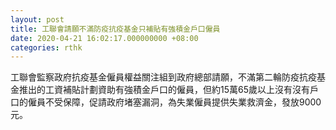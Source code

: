 ```yaml
---
layout: post
title: 工聯會請願不滿防疫抗疫基金只補貼有強積金戶口僱員
date: 2020-04-21 16:02:17.000000000 +08:00
categories: rthk
---
```


工聯會監察政府抗疫基金僱員權益關注組到政府總部請願，不滿第二輪防疫抗疫基金推出的工資補貼計劃資助有強積金戶口的僱員，但約15萬65歲以上沒有沒有戶口的僱員不受保障，促請政府堵塞漏洞，為失業僱員提供失業救濟金，發放9000元。
